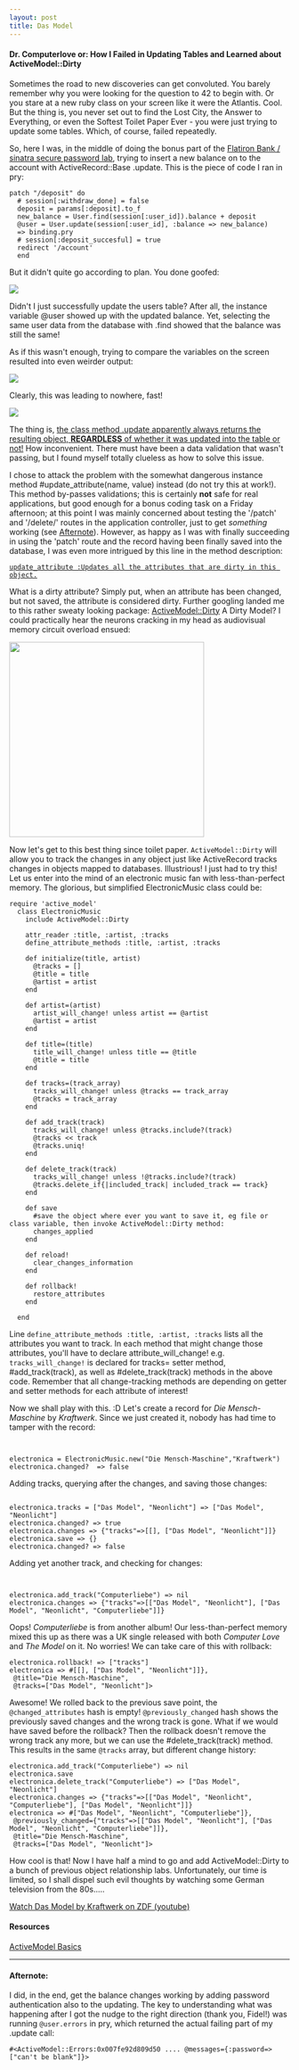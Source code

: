 ```yaml
---
layout: post
title: Das Model
---
```


#### Dr. Computerlove  or: How I Failed in Updating Tables and Learned about ActiveModel::Dirty

Sometimes the road to new discoveries can get convoluted. You barely remember why you were looking for the question to 42 to begin with. Or you stare at a new ruby class on your screen like it were the Atlantis. Cool. But the thing is, you never set out to find the Lost City, the Answer to Everything, or even the Softest Toilet Paper Ever - you were just trying to update some tables. Which, of course, failed repeatedly.

So, here I was, in the middle of doing the bonus part of the [Flatiron Bank / sinatra secure password lab](https://github.com/satub/sinatra-secure-password-lab-wdf-000), trying to insert a new balance on to the account with ActiveRecord::Base .update. This is the piece of code I ran in pry:    


<pre><code class="long">patch "/deposit" do
  # session[:withdraw_done] = false
  deposit = params[:deposit].to_f
  new_balance = User.find(session[:user_id]).balance + deposit
  @user = User.update(session[:user_id], :balance => new_balance)
  => binding.pry
  # session[:deposit_succesful] = true
  redirect '/account'
  end
</code></pre>      

But it didn't quite go according to plan. You done goofed:

![](https://i.imgur.com/WJ9NENd.png)   

Didn't I just successfully update the users table? After all, the instance variable @user showed up with the updated balance. Yet, selecting the same user data from the database with .find showed that the balance was still the same!    

As if this wasn't enough, trying to compare the variables on the screen resulted into even weirder output:

![](https://i.imgur.com/SRdS0e6.png)

Clearly, this was leading to nowhere, fast!    

![](http://www.reactiongifs.us/wp-content/uploads/2015/12/interesting_reaction_nightmare_before_christmas.gif)    

The thing is, [the class method .update apparently always returns the resulting object, __REGARDLESS__ of whether it was updated into the table or not!](http://apidock.com/rails/v2.3.8/ActiveRecord/Base/update/class)  How inconvenient. There must have been a data validation that wasn't passing, but I found myself totally clueless as how to solve this issue.   


I chose to attack the problem with the somewhat dangerous instance method #update_attribute(name, value) instead (do not try this at work!). This method by-passes validations; this is certainly __not__ safe for real applications, but good enough for a bonus coding task on a Friday afternoon; at this point I was mainly concerned about testing the '/patch' and '/delete/' routes in the application controller, just to get _something_ working (see <a href="#afternote">Afternote</a>). However, as happy as I was with finally succeeding in using the 'patch' route and the record having been finally saved into the database, I was even more intrigued by this line in the method description:    

[`update_attribute :Updates all the attributes that are dirty in this object.`](http://api.rubyonrails.org/classes/ActiveRecord/Persistence.html#method-i-update_attribute)

What is a dirty attribute? Simply put, when an attribute has been changed, but not saved, the attribute is considered dirty. Further googling landed me to this rather sweaty looking package: [ActiveModel::Dirty](http://api.rubyonrails.org/classes/ActiveModel/Dirty.html)  A Dirty Model? I could practically hear the neurons cracking in my head as audiovisual memory circuit overload ensued:

<img src="http://i.imgur.com/9HnTSuf.gif" style="width: 350px;">    

Now let's get to this best thing since toilet paper. `ActiveModel::Dirty` will allow you to track the changes in any object just like ActiveRecord tracks changes in objects mapped to databases. Illustrious! I just had to try this! Let us enter into the mind of an electronic music fan with less-than-perfect memory. The glorious, but simplified ElectronicMusic class could be:    


<pre><code class="long">require 'active_model'
  class ElectronicMusic
    include ActiveModel::Dirty  

    attr_reader :title, :artist, :tracks
    define_attribute_methods :title, :artist, :tracks

    def initialize(title, artist)
      @tracks = []
      @title = title
      @artist = artist
    end

    def artist=(artist)
      artist_will_change! unless artist == @artist
      @artist = artist
    end

    def title=(title)
      title_will_change! unless title == @title
      @title = title
    end

    def tracks=(track_array)
      tracks_will_change! unless @tracks == track_array
      @tracks = track_array
    end

    def add_track(track)
      tracks_will_change! unless @tracks.include?(track)
      @tracks << track
      @tracks.uniq!
    end

    def delete_track(track)
      tracks_will_change! unless !@tracks.include?(track)
      @tracks.delete_if{|included_track| included_track == track}
    end

    def save
      #save the object where ever you want to save it, eg file or class variable, then invoke ActiveModel::Dirty method:
      changes_applied
    end

    def reload!
      clear_changes_information
    end

    def rollback!
      restore_attributes
    end

  end</code></pre>      


Line `define_attribute_methods :title, :artist, :tracks`  lists all the attributes you want to track. In each method that might change those attributes, you'll have to declare attribute_will_change! e.g. `tracks_will_change!` is declared for tracks= setter method, #add_track(track), as well as #delete_track(track) methods in the above code. Remember that all change-tracking methods are depending on getter and setter methods for each attribute of interest!

Now we shall play with this. :D Let's create a record for _Die Mensch-Maschine_ by _Kraftwerk_. Since we just created it, nobody has had time to tamper with the record:   

<pre><code class="long">

electronica = ElectronicMusic.new("Die Mensch-Maschine","Kraftwerk")
electronica.changed?  => false
</code></pre>

Adding tracks, querying after the changes, and saving those changes:   

<pre><code class="long">
electronica.tracks = ["Das Model", "Neonlicht"] => ["Das Model", "Neonlicht"]
electronica.changed? => true
electronica.changes => {"tracks"=>[[], ["Das Model", "Neonlicht"]]}
electronica.save => {}
electronica.changed? => false</code></pre>

Adding yet another track, and checking for changes:   

<pre><code class="long">

electronica.add_track("Computerliebe") => nil
electronica.changes => {"tracks"=>[["Das Model", "Neonlicht"], ["Das Model", "Neonlicht", "Computerliebe"]]}
</code></pre>

Oops! _Computerliebe_ is from another album! Our less-than-perfect memory mixed this up as there was a UK single released with both _Computer Love_ and _The Model_ on it. No worries! We can take care of this with rollback:

<pre><code class="long">electronica.rollback! => ["tracks"]
electronica => #<ElectronicMusic:0x007fe850ba4808
 @artist="Kraftwerk",
 @changed_attributes={},
 @previously_changed={"tracks"=>[[], ["Das Model", "Neonlicht"]]},
 @title="Die Mensch-Maschine",
 @tracks=["Das Model", "Neonlicht"]></code></pre>

Awesome! We rolled back to the previous save point, the `@changed_attributes` hash is empty! `@previously_changed` hash shows the previously saved changes and the wrong track is gone. What if we would have saved before the rollback? Then the rollback doesn't remove the wrong track any more, but we can use the #delete_track(track) method. This results in the same `@tracks` array, but different change history:   

<pre><code class="long">electronica.add_track("Computerliebe") => nil
electronica.save
electronica.delete_track("Computerliebe") => ["Das Model", "Neonlicht"]
electronica.changes => {"tracks"=>[["Das Model", "Neonlicht", "Computerliebe"], ["Das Model", "Neonlicht"]]}
electronica => #<ElectronicMusic:0x007f9cc9b9f998
 @artist="Kraftwerk",
 @changed_attributes={"tracks"=>["Das Model", "Neonlicht", "Computerliebe"]},
 @previously_changed={"tracks"=>[["Das Model", "Neonlicht"], ["Das Model", "Neonlicht", "Computerliebe"]]},
 @title="Die Mensch-Maschine",
 @tracks=["Das Model", "Neonlicht"]></code></pre>   

How cool is that! Now I have half a mind to go and add ActiveModel::Dirty to a bunch of previous object relationship labs. Unfortunately, our time is limited, so I shall dispel such evil thoughts by watching some German television from the 80s.....

[Watch Das Model by Kraftwerk on ZDF (youtube)](https://www.youtube.com/watch?v=84YCcDY4coU)    


#### Resources   

[ActiveModel Basics](http://guides.rubyonrails.org/active_model_basics.html)      


***************


#### Afternote: <a name="afternote"></a>

I did, in the end, get the balance changes working by adding password authentication also to the updating. The key to understanding what was happening after I got the nudge to the right direction (thank you, Fidel!) was running `@user.errors` in pry, which returned the actual failing part of my .update call:  

`#<ActiveModel::Errors:0x007fe92d809d50
....
 @messages={:password=>["can't be blank"]}>`
